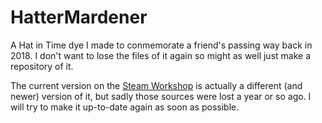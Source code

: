 # HatterMardener

A Hat in Time dye I made to conmemorate a friend's passing way back in 2018. I don't want to lose the files of it again so might as well just make a repository of it. 

The current version on the [Steam Workshop](https://steamcommunity.com/sharedfiles/filedetails/?id=1336350794) is actually a different (and newer) version of it, but sadly those sources were lost a year or so ago. I will try to make it up-to-date again as soon as possible.